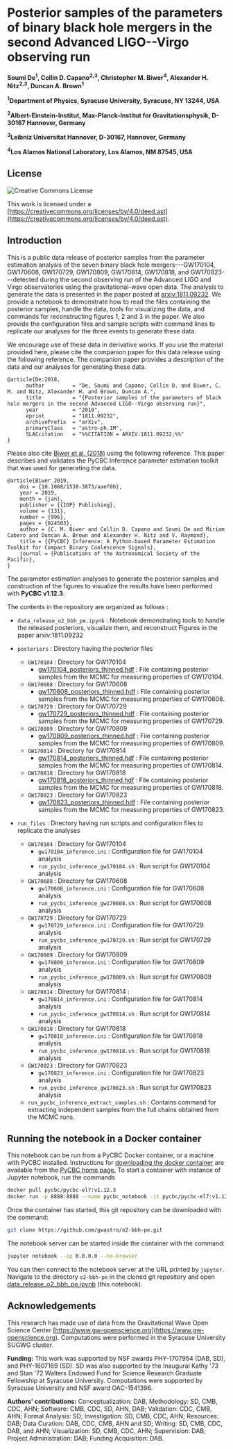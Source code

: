 # Posterior samples of the parameters of binary black hole mergers in the second Advanced LIGO--Virgo observing run

**Soumi De<sup>1</sup>, Collin D. Capano<sup>2,3</sup>, Christopher M. Biwer<sup>4</sup>, Alexander H. Nitz<sup>2,3</sup>, Duncan A. Brown<sup>1</sup>**

**<sup>1</sup>Department of Physics, Syracuse University, Syracuse, NY 13244, USA**

**<sup>2</sup>Albert-Einstein-Institut, Max-Planck-Institut for Gravitationsphysik, D-30167 Hannover, Germany**

**<sup>3</sup>Leibniz Universitat Hannover, D-30167, Hannover, Germany**

**<sup>4</sup>Los Alamos National Laboratory, Los Alamos, NM 87545, USA**

## License

![Creative Commons License](https://i.creativecommons.org/l/by/4.0/88x31.png "Creative Commons License")

This work is licensed under a [https://creativecommons.org/licenses/by/4.0/deed.ast](https://creativecommons.org/licenses/by/4.0/deed.ast).

## Introduction

This is a public data release of posterior samples from the parameter estimation analysis of the seven binary black hole mergers---GW170104, GW170608, GW170729, GW170809, GW170814, GW170818, and GW170823---detected during the second observing run of the Advanced LIGO and Virgo observatories using the gravitational-wave open data. The analysis to generate the data is presented in the paper posted at [arxiv:1811.09232](https://arxiv.org/abs/1811.09232). We provide a notebook to demonstrate how to read the files containing the posterior samples, handle the data, tools for visualizing the data, and commands for reconstructing figures 1, 2 and 3 in the paper. We also provide the configuration files and sample scripts with command lines to replicate our analyses for the three events to generate these data.

We encourage use of these data in derivative works. If you use the material provided here, please cite the companion paper for this data release using the following reference. The companion paper provides a description of the data and our analyses for generating these data.
```
@article{De:2018,
      author         = "De, Soumi and Capano, Collin D. and Biwer, C. M. and Nitz, Alexander H. and Brown, Duncan A.",
      title          = "{Posterior samples of the parameters of black hole mergers in the second Advanced LIGO--Virgo observing run}",
      year           = "2018",
      eprint         = "1811.09232",
      archivePrefix  = "arXiv",
      primaryClass   = "astro-ph.IM",
      SLACcitation   = "%%CITATION = ARXIV:1811.09232;%%"
}
```

Please also cite [Biwer et al. (2018)](https://iopscience.iop.org/article/10.1088/1538-3873/aaef0b) using the following reference. This paper describes and validates the PyCBC Inference parameter estimation toolkit that was used for generating the data.
```
@article{Biwer_2019,
	doi = {10.1088/1538-3873/aaef0b},
	year = 2019,
	month = {jan},
	publisher = {{IOP} Publishing},
	volume = {131},
	number = {996},
	pages = {024503},
	author = {C. M. Biwer and Collin D. Capano and Soumi De and Miriam Cabero and Duncan A. Brown and Alexander H. Nitz and V. Raymond},
	title = {{PyCBC} Inference: A Python-based Parameter Estimation Toolkit for Compact Binary Coalescence Signals},
	journal = {Publications of the Astronomical Society of the Pacific},
}
```

The parameter estimation analyses to generate the posterior samples and construction of the figures to visualize the results have been performed with **PyCBC v1.12.3**.

The contents in the repository are organized as follows :

- ``data_release_o2_bbh_pe.ipynb`` : Notebook demonstrating tools to handle the released posteriors, visualize them, and reconstruct Figures in the paper arxiv:1811.09232

- ``posteriors`` : Directory having the posterior files
    - ``GW170104`` : Directory for GW170104
        - [gw170104_posteriors_thinned.hdf](https://github.com/gwastro/o2-bbh-pe/blob/master/posteriors/GW170104/gw170104_posteriors_thinned.hdf) : File containing posterior samples from the MCMC for measuring properties of GW170104.
    - ``GW170608`` : Directory for GW170608
        - [gw170608_posteriors_thinned.hdf](https://github.com/gwastro/o2-bbh-pe/blob/master/posteriors/GW170608/gw170608_posteriors_thinned.hdf) : File containing posterior samples from the MCMC for measuring properties of GW170608.
    - ``GW170729`` : Directory for GW170729
        - [gw170729_posteriors_thinned.hdf](https://github.com/gwastro/o2-bbh-pe/blob/master/posteriors/GW170729/gw170729_posteriors_thinned.hdf) : File containing posterior samples from the MCMC for measuring properties of GW170729.
    - ``GW170809`` : Directory for GW170809
        - [gw170809_posteriors_thinned.hdf](https://github.com/gwastro/o2-bbh-pe/blob/master/posteriors/GW170809/gw170809_posteriors_thinned.hdf) : File containing posterior samples from the MCMC for measuring properties of GW170809.
    - ``GW170814`` : Directory for GW170814
        - [gw170814_posteriors_thinned.hdf](https://github.com/gwastro/o2-bbh-pe/blob/master/posteriors/GW170814/gw170814_posteriors_thinned.hdf) : File containing posterior samples from the MCMC for measuring properties of GW170814.
    - ``GW170818`` : Directory for GW170818
        - [gw170818_posteriors_thinned.hdf](https://github.com/gwastro/o2-bbh-pe/blob/master/posteriors/GW170818/gw170818_posteriors_thinned.hdf) : File containing posterior samples from the MCMC for measuring properties of GW170818.
    - ``GW170823`` : Directory for GW170823
        - [gw170823_posteriors_thinned.hdf](https://github.com/gwastro/o2-bbh-pe/blob/master/posteriors/GW170823/gw170823_posteriors_thinned.hdf) : File containing posterior samples from the MCMC for measuring properties of GW170823.

- ``run_files`` : Directory having run scripts and configuration files to replicate the analyses
    - ``GW170104`` : Directory for GW170104
        - ``gw170104_inference.ini`` : Configuration file for GW170104 analysis
        - ``run_pycbc_inference_gw170104.sh`` : Run script for GW170104 analysis
    - ``GW170608`` : Directory for GW170608
        - ``gw170608_inference.ini`` : Configuration file for GW170608 analysis
        - ``run_pycbc_inference_gw170608.sh`` : Run script for GW170608 analysis
    - ``GW170729`` : Directory for GW170729
        - ``gw170729_inference.ini`` : Configuration file for GW170729 analysis
        - ``run_pycbc_inference_gw170729.sh`` : Run script for GW170729 analysis
    - ``GW170809`` : Directory for GW170809
        - ``gw170809_inference.ini`` : Configuration file for GW170809 analysis
        - ``run_pycbc_inference_gw170809.sh`` : Run script for GW170809 analysis
    - ``GW170814`` : Directory for GW170814 :
        - ``gw170814_inference.ini`` : Configuration file for GW170814 analysis
        - ``run_pycbc_inference_gw170814.sh`` : Run script for GW170814 analysis
    - ``GW170818`` : Directory for GW170818
        - ``gw170818_inference.ini`` : Configuration file for GW170818 analysis
        - ``run_pycbc_inference_gw170818.sh`` : Run script for GW170818 analysis
    - ``GW170823`` : Directory for GW170823
        - ``gw170823_inference.ini`` : Configuration file for GW170823 analysis
        - ``run_pycbc_inference_gw170823.sh`` : Run script for GW170823 analysis
    - ``run_pycbc_inference_extract_samples.sh`` : Contains command for extracting independent samples from the full chains obtained from the MCMC runs.
        
## Running the notebook in a Docker container

This notebook can be run from a PyCBC Docker container, or a machine with PyCBC installed. Instructions for [downloading the docker container](http://gwastro.github.io/pycbc/latest/html/docker.html) are available from the [PyCBC home page.](https://pycbc.org/) To start a container with instance of Jupyter notebook, run the commands
```sh
docker pull pycbc/pycbc-el7:v1.12.3
docker run -p 8888:8888 --name pycbc_notebook -it pycbc/pycbc-el7:v1.12.3 /bin/bash -l
```
Once the container has started, this git repository can be downloaded with the command:
```sh
git clone https://github.com/gwastro/o2-bbh-pe.git
```
The notebook server can be started inside the container with the command:
```sh
jupyter notebook --ip 0.0.0.0 --no-browser
```
You can then connect to the notebook server at the URL printed by ``jupyter``. Navigate to the directory `o2-bbh-pe` in the cloned git repository and open [data_release_o2_bbh_pe.ipynb](https://github.com/gwastro/o2-bbh-pe/blob/master/data_release_o2_bbh_pe.ipynb) (this notebook).

## Acknowledgements
This research has made use of data from the Gravitational Wave Open Science Center [https://www.gw-openscience.org](https://www.gw-openscience.org). Computations were performed in the Syracuse University SUGWG cluster.

**Funding:** This work was supported by NSF awards PHY-1707954 (DAB, SD), and PHY-1607169 (SD). SD was also supported by the Inaugural Kathy '73 and Stan '72 Walters Endowed Fund for Science Research Graduate Fellowship at Syracuse University. Computations were supported by Syracuse University and NSF award OAC-1541396.

**Authors' contributions:** Conceptualization: DAB, Methodology: SD, CMB, CDC, AHN; Software: CMB, CDC, SD, AHN, DAB; Validation: CDC, CMB, AHN; Formal Analysis: SD; Investigation: SD, CMB, CDC, AHN; Resources: DAB; Data Curation: DAB, CDC, CMB, AHN and SD; Writing: SD, CMB, CDC, DAB, and AHN; Visualization: SD, CMB, CDC, AHN; Supervision: DAB; Project Administration: DAB; Funding Acquisition: DAB.
